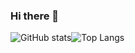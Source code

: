 ### Hi there 👋

![GitHub stats](https://github-readme-stats.vercel.app/api?username=mihaialexandruteodor&show_icons=true&theme=tokyonight&hide=stars,issues,prs)![Top Langs](https://github-readme-stats.vercel.app/api/top-langs/?username=mihaialexandruteodor&theme=tokyonight)

